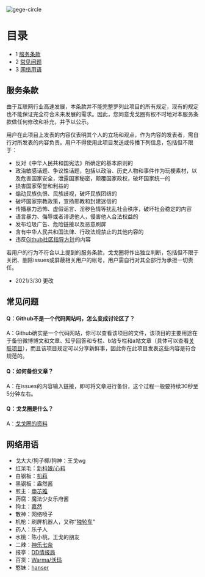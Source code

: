 ![gege-circle](https://user-images.githubusercontent.com/69033087/109669965-97b96380-7bad-11eb-8c6a-6c09c968654f.jpg)
# 目录
* 1 [服务条款](#服务条款)
* 2 [常见问题](#常见问题)
* 3 [网络用语](#网络用语)

## 服务条款
由于互联网行业高速发展，本条款并不能完整罗列此项目的所有规定，现有的规定也不能保证完全符合未来发展的需求。因此，您同意戈戈圈有权不时地对本服务条款做任何修改和补充，并予以公示。

用户在此项目上发表的内容仅表明其个人的立场和观点，作为内容的发表者，需自行对所发表的内容负责。用户不得使用此项目发送或传播下列信息，包括但不限于：

* 反对《中华人民共和国宪法》所确定的基本原则的
* 政治敏感话题、争议性话题，包括以政治、历史人物和事件作为玩梗素材，以及危害国家安全，泄露国家秘密，颠覆国家政权，破坏国家统一的
* 损害国家荣誉和利益的
* 煽动民族仇恨、民族歧视，破坏民族团结的
* 破坏国家宗教政策，宣扬邪教和封建迷信的
* 传播暴力恐怖、虚假谣言、淫秽色情等扰乱社会秩序，破坏社会稳定的内容
* 语言暴力、侮辱或者诽谤他人，侵害他人合法权益的
* 发布垃圾广告、危险链接以及恶意刷屏
* 含有中华人民共和国法律、行政法规禁止的其他内容的
* 违反[Github社区指导方针](https://docs.github.com/cn/github/site-policy/github-community-guidelines)的内容

若用户的行为不符合以上提到的服务条款，戈戈圈将作出独立判断，包括但不限于关闭、删除issues或屏蔽相关用户的帐号，用户需自行对其全部行为承担一切责任。

* 2021/3/30 更改

## 常见问题
#### Q：Github不是一个代码网站吗，怎么变成讨论区了？
A：Github确实是一个代码网站，你可以查看该项目的文件，该项目的主要用途在于备份微博博文和文章、知乎回答和专栏、b站专栏和a站文章（具体可以查看[关联项目](https://github.com/gege-circle/github-action)），而且该项目规定可以分享新鲜事，因此你在此项目发表这些内容是符合规范的。

#### Q：如何备份文章？
A：在issues的内容输入链接，即可将文章进行备份，这个过程一般要持续30秒至5分钟左右。

#### Q：戈戈圈是什么？
A：[戈戈圈的资料](https://zh.moegirl.org.cn/User:末苦娘#戈戈圈)

## 网络用语
* 戈大大/狗子椰/狗神：王戈wg
* 红呆毛：[新科娘/心萪](https://zh.moegirl.org.cn/新科娘)
* 白钢板：[机萪](https://zh.moegirl.org.cn/机萪)
* 黑钢板：盎然酱
* 煎主：[申䒕雅](https://zh.moegirl.org.cn/申䒕雅)
* 药腐：魔法少女乐府酱
* 狗主：[嘉然](https://zh.moegirl.org.cn/嘉然)
* 散神：网络喷子
* 机枪：刷屏机器人，又称“[独轮车](https://zh.moegirl.org.cn/独轮车)”
* 药人：乐子人
* 水桃：陈小桃，王戈的朋友
* 二辣：[神乐七奈](https://zh.moegirl.org.cn/神乐七奈)
* 报亭：[DD情报局](https://zh.moegirl.org.cn/DD情报局)
* 百货：[Warma/沃玛](https://zh.moegirl.org.cn/Warma)
* 憨妹：[hanser](https://zh.moegirl.org.cn/hanser)
